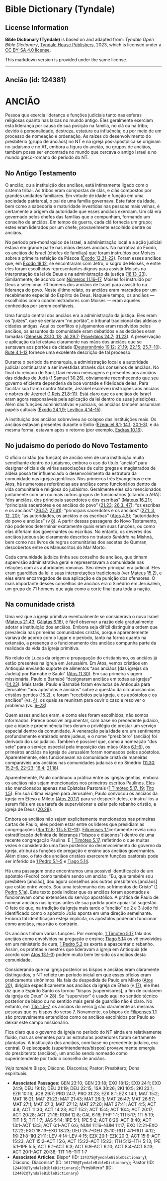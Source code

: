 # Bible Dictionary (Tyndale)

## License Information

**Bible Dictionary (Tyndale)** is based on and adapted from: _Tyndale Open Bible Dictionary_, [Tyndale House Publishers](https://tyndaleopenresources.com/), 2023, which is licensed under a [CC BY-SA 4.0 license](https://creativecommons.org/licenses/by-sa/4.0/legalcode.en).

This markdown version is provided under the same license.



--------------------------------

## Ancião (id: 124381)

ANCIÃO
======

Pessoa que exercia liderança e funções judiciais tanto nas esferas religiosas quanto nas laicas no mundo antigo. Eles geralmente exerciam esta liderança por causa de sua posição na família, no clã ou na tribo; devido à personalidade, destreza, estatura ou influência; ou por meio de um processo de nomeação e ordenação. As raízes do desenvolvimento do presbitério (grupo de anciãos) no NT e na igreja pós\-apostólica se originam no judaísmo e no AT, embora a figura do ancião, ou grupos de anciãos, também possa ser encontrada no mundo que cercava o antigo Israel e no mundo greco\-romano do período do NT.

No Antigo Testamento
--------------------

O ancião, ou a instituição dos anciãos, está intimamente ligado com o sistema tribal. As tribos eram compostas de clãs, e clãs compostos por grandes unidades familiares. Em virtude de idade e função em uma sociedade patriarcal, o pai de uma família governava. Este fator da idade, bem como a sabedoria e maturidade investidas nas pessoas mais velhas, é certamente a origem da autoridade que esses anciãos exerciam. Um clã era governado pelos chefes das famílias que o compunham, formando um conselho de anciãos. Em tempo de guerra, cada clã fornecia um grupo; estes eram liderados por um chefe, provavelmente escolhido dentre os anciãos.

No período pré\-monárquico de Israel, a administração local e a ação judicial estava em grande parte nas mãos desses anciãos. Na narrativa do Êxodo, os anciãos de Israel (chefes de famílias) que foram instruídos por Moisés sobre a primeira refeição da Páscoa ([Êxodo 12\.21–22](https://ref.ly/Exod12:21-Exod12:22)). Foram esses anciãos que, em [Êxodo 18\.12](https://ref.ly/Exod18:12), se encontraram com Jetro, o sogro de Moisés, e entre eles foram escolhidos representantes dignos para assistir Moisés na interpretação da lei de Deus e na administração da justiça ([18\.13–23](https://ref.ly/Exod18:13-Exod18:23)). Similarmente, de acordo com [Números 11\.16–17](https://ref.ly/Num11:16-Num11:17), Moisés foi instruído por Deus a selecionar 70 homens dos anciãos de Israel para assisti\-lo na liderança do povo. Neste último relato, os anciãos eram marcados por um recebimento especial do Espírito de Deus. Naquele tempo, os anciãos — escolhidos como coadministradores com Moisés — eram aqueles conhecidos por serem confiáveis.

Uma função central dos anciãos era a administração da justiça. Eles eram os “juízes”, que se sentavam “no portão”, o tribunal tradicional das aldeias e cidades antigas. Aqui os conflitos e julgamentos eram resolvidos pelos anciãos, os assuntos da comunidade eram debatidos e as decisões eram tomadas ([Gênesis 23\.10, 18](https://ref.ly/Gen23:10); [Jó 29\.7](https://ref.ly/Job29:7); [Provérbios 24\.7](https://ref.ly/Prov24:7); [31\.23](https://ref.ly/Prov31:23)). A preservação e aplicação da lei estava claramente nas mãos dos anciãos que se sentavam aos portões da cidade ([Deuteronômio 19\.12](https://ref.ly/Deut19:12); [21\.19](https://ref.ly/Deut21:19); [22\.15](https://ref.ly/Deut22:15); [25\.7–10](https://ref.ly/Deut25:7-Deut25:10)). [Rute 4\.1–12](https://ref.ly/Ruth4:1-Ruth4:12) fornece uma excelente descrição de tal processo.

Durante o período da monarquia, a administração local e a autoridade judicial continuaram a ser investidas através dos conselhos de anciãos. No final do reinado de Saul, Davi enviou mensagens e presentes aos anciãos das cidades de Judá ([1 Samuel 30\.26](https://ref.ly/1Sam30:26)), obviamente reconhecendo que seu governo eficiente dependeria da boa vontade e fidelidade deles. Para facilitar sua trama contra Nabote, Jezabel escreveu instruções aos anciãos e nobres de Jezreel ([1 Reis 21\.8–11](https://ref.ly/1Kgs21:8-1Kgs21:11)). Está claro que os anciãos de Israel eram agora responsáveis pela aplicação da lei dentro de suas jurisdições. Além das funções administrativas e judiciais, os anciãos também assumiam papéis cultuais ([Êxodo 24\.1,9](https://ref.ly/Exod24:1); [Levítico 4\.14–15](https://ref.ly/Lev4:14-Lev4:15)).

A instituição dos anciãos sobreviveu ao colapso das instituições reais. Os anciãos estavam presentes durante o Exílio ([Ezequiel 8\.1](https://ref.ly/Ezek8:1); [14\.1](https://ref.ly/Ezek14:1); [20\.1–3](https://ref.ly/Ezek20:1-Ezek20:3)), e da mesma forma, estavam após o retorno (por exemplo, [Esdras 10\.16](https://ref.ly/Ezra10:16)).

No judaísmo do período do Novo Testamento
-----------------------------------------

O ofício cristão (ou função) de ancião vem de uma instituição muito semelhante dentro do judaísmo, embora o uso do título “ancião” para designar oficiais de várias associações de culto gregas e magistrados de aldeia possa ter influenciado o desenvolvimento da estrutura da comunidade nas igrejas gentílicas. Nos primeiros três Evangelhos e em Atos, há numerosas referências aos anciãos como funcionários dentro da vida comunitária e religiosa do judaísmo. Geralmente eles são mencionados juntamente com um ou mais outros grupos de funcionários (citando a ARA): “dos anciãos, dos principais sacerdotes e dos escribas” ([Mateus 16\.21](https://ref.ly/Matt16:21)); “principais sacerdotes e os anciãos do povo” ([21\.23](https://ref.ly/Matt21:23); [26\.3, 47](https://ref.ly/Matt26:3)); “os escribas e os anciãos” ([26\.57](https://ref.ly/Matt26:57); [27\.41](https://ref.ly/Matt27:41)); “principais sacerdotes e os anciãos” ([27\.1, 3, 12, 20](https://ref.ly/Matt27:1)); “as autoridades, os anciãos e os escribas” ([Atos 4\.5](https://ref.ly/Acts4:5)); “autoridades do povo e anciãos” (v [8](https://ref.ly/Acts4:8)). A partir dessas passagens do Novo Testamento, não podemos determinar exatamente quais eram suas funções, ou como elas diferiam dos governantes ou escribas. No entanto, os deveres dos anciãos judeus são claramente descritos no tratado *Sinédrio* na Mishná, bem como nos livros de regras comunitárias dos ascetas de Qumran, descobertos entre os Manuscritos do Mar Morto.

Cada comunidade judaica tinha seu conselho de anciãos, que tinham supervisão administrativa geral e representavam a comunidade nas relações com as autoridades romanas. Seu dever principal era judicial. Eles eram guardiões da lei e suas interpretações tradicionais (ver [Mateus 15\.2](https://ref.ly/Matt15:2)), e eles eram encarregados de sua aplicação e da punição dos ofensores. O mais importante desses conselhos de anciãos era o Sinédrio em Jerusalém, um grupo de 71 homens que agia como a corte final para toda a nação.

Na comunidade cristã
--------------------

Uma vez que a igreja primitiva eventualmente se considerava o novo Israel ([Mateus 21\.43](https://ref.ly/Matt21:43); [Gálatas 6\.16](https://ref.ly/Gal6:16)), é fácil observar a razão dela gradualmente adotar a instituição dos anciãos. Embora seja difícil distinguir a ordem que prevalecia nas primeiras comunidades cristãs, porque aparentemente variava de acordo com o lugar e o período, tanto na forma quanto na extensão, a presença e o funcionamento dos anciãos compunha parte da realidade da vida da igreja primitiva.

No relato de Lucas da origem e propagação do cristianismo, os anciãos já estão presentes na igreja em Jerusalém. Em Atos, vemos cristãos em Antioquia enviando suporte de alimentos “aos anciãos \[das igrejas da Judeia] por Barnabé e Saulo” ([Atos 11\.30](https://ref.ly/Acts11:30)). Em sua primeira viagem missionária, Paulo e Barnabé “designaram anciãos em todas as igrejas” ([14\.23](https://ref.ly/Acts14:23)). Mais tarde, Paulo e Barnabé foram enviados de Antioquia para Jerusalém “aos apóstolos e anciãos” sobre a questão da circuncisão dos cristãos gentios ([15\.2](https://ref.ly/Acts15:2)), e foram “recebidos pela igreja, e os apóstolos e os anciãos” (vs. [4](https://ref.ly/Acts15:4)), os quais se reuniram para ouvir o caso e resolver o problema (vs. [6–23](https://ref.ly/Acts15:6-Acts15:23)).

Quem esses anciãos eram, e como eles foram escolhidos, não somos informados. Parece possível argumentar, com base no precedente judaico, que a idade e proeminência lhes deram o privilégio de prestar um serviço especial dentro da comunidade. A veneração pela idade era um sentimento profundamente enraizado entre judeus, e o nome “presbítero” (ancião) foi derivado do uso judaico. Também é possível que, como a nomeação "dos sete” para o serviço especial pela imposição das mãos (Atos [6\.1–6](https://ref.ly/Acts6:1-Acts6:6)), os primeiros anciãos na igreja de Jerusalém foram nomeados pelos apóstolos. Aparentemente, eles funcionavam na comunidade cristã de maneiras comparáveis aos anciãos nas comunidades judaicas e no Sinédrio ([11\.30](https://ref.ly/Acts11:30); [15\.2–6, 22–23](https://ref.ly/Acts15:2-Acts15:6); [16\.4](https://ref.ly/Acts16:4); [21\.18](https://ref.ly/Acts21:18)).

Aparentemente, Paulo continuou a prática entre as igrejas gentias, embora os anciãos não sejam mencionados nos primeiros escritos Paulinos. Eles são mencionados apenas nas Epístolas Pastorais ([1 Timóteo 5\.17, 19](https://ref.ly/1Tim5:17); [Tito 1\.5](https://ref.ly/Titus1:5)). Em sua última viagem para Jerusalém, Paulo convocou os anciãos da igreja em Éfeso a Mileto ([Atos 20\.17](https://ref.ly/Acts20:17)) para se despedir deles, e instruí\-los a serem fiéis em sua tarefa de supervisionar e zelar pelo rebanho cristão, a igreja de Deus ([20\.28](https://ref.ly/Acts20:28)).

Embora os anciãos não sejam explicitamente mencionados nas primeiras cartas de Paulo, eles podem estar entre os líderes que presidiam as congregações ([Rm 12\.8](https://ref.ly/Rom12:8); [1Ts 5\.12–13](https://ref.ly/1Thess5:12-1Thess5:13)). [Filipenses 1\.1](https://ref.ly/Phil1:1)certamente revela uma estratificação definida de liderança (“bispos e diáconos”) dentro de uma recente congregação Paulina. E [1 Timóteo 5\.17](https://ref.ly/1Tim5:17), refletindo o que muitas vezes é considerado uma fase posterior no desenvolvimento do governo da igreja, atribui as funções de pregação e ensino aos anciãos governantes. Além disso, o fato dos anciãos cristãos exercerem funções pastorais pode ser inferido de [1 Pedro 5\.1–5](https://ref.ly/1Pet5:1-1Pet5:5) e [Tiago 5\.14](https://ref.ly/Jas5:14).

Há uma passagem onde encontramos uma possível identificação de um apóstolo (Pedro) como também sendo um ancião: “Eu, que também sou presbítero \[ancião], dou agora conselhos aos outros presbíteros \[anciãos] que estão entre vocês. Sou uma testemunha dos sofrimentos de Cristo” ([1 Pedro 5\.1a](https://ref.ly/1Pet5:1)). Este texto pode indicar que os anciãos foram apontados e funcionavam como extensões do serviço apostólico. A prática de Paulo de nomear anciãos nas igrejas antes de sua partida pode apoiar tal sugestão. O fato de que, na tradição da igreja mais tarde o “ancião” de 2 e 3 João foi identificado como o apóstolo João aponta em uma direção semelhante. Embora tal identificação esteja implícita, os apóstolos poderiam funcionar como anciãos, mas não o contrário.

Os anciãos tinham várias funções. Por exemplo, [1 Timóteo 5\.17](https://ref.ly/1Tim5:17) fala dos anciãos como envolvidos na pregação e ensino; [Tiago 5\.14](https://ref.ly/Jas5:14) os vê envolvidos em um ministério de cura; [1 Pedro 5\.2](https://ref.ly/1Pet5:2) os exorta a apascentar o rebanho. Assim, os profetas e mestres que lideravam a igreja em Antioquia (de acordo com [Atos 13\.1–3](https://ref.ly/Acts13:1-Acts13:3)) podem muito bem ter sido os anciãos desta comunidade.

Considerando que na igreja posterior os bispos e anciãos eram claramente distinguidos, o NT reflete um período inicial em que esses ofícios eram praticamente sinônimos. Na fala de despedida de Paulo em Mileto ([Atos 20](https://ref.ly/Acts20:1-Acts20:38)), dirigida especificamente aos anciãos da igreja de Éfeso (v [17](https://ref.ly/Acts20:17)), ele lhes diz que o Espírito Santo os tornou “bispos \[supervisores], a fim de cuidarem da igreja de Deus” (v [28](https://ref.ly/Acts20:28)). Se “supervisor” é usado aqui no sentido técnico posterior de bispo ou no sentido mais geral de guardião não é claro. No entanto, em [Tito 1\.5–7](https://ref.ly/Titus1:5-Titus1:7), os anciãos do verso [5](https://ref.ly/Titus1:5) são claramente as mesmas pessoas que os bispos do verso [7](https://ref.ly/Titus1:7). Novamente, os bispos de [Filipenses 1\.1](https://ref.ly/Phil1:1) são provavelmente entendidos como os anciãos escolhidos por Paulo ao deixar este campo missionário.

Fica claro que o governo da igreja no período do NT ainda era relativamente fluido, mas as sementes para as estruturas posteriores foram certamente plantadas. A instituição dos anciãos, com base no precedente judaico, era central. O episcopado (superintendentes/bispos) provavelmente emergiu do presbiterato (anciãos), um ancião sendo nomeado como superintendente por todo o conselho de anciãos.

*Veja também* Bispo; Diácono, Diaconisa; Pastor; Presbítero; Dons espirituais.

* **Associated Passages:** GEN 23:10; GEN 23:18; EXO 18:12; EXO 24:1; EXO 24:9; DEU 19:12; DEU 21:19; DEU 22:15; 1SA 30:26; 2KI 10:5; 2KI 23:1; EZR 10:16; JOB 29:7; PRO 24:7; PRO 31:23; EZK 8:1; EZK 14:1; MAT 15:2; MAT 16:21; MAT 21:23; MAT 21:43; MAT 26:3; MAT 26:47; MAT 26:57; MAT 27:1; MAT 27:3; MAT 27:12; MAT 27:20; MAT 27:41; ACT 4:5; ACT 4:8; ACT 11:30; ACT 14:23; ACT 15:2; ACT 15:4; ACT 16:4; ACT 20:17; ACT 20:28; ACT 21:18; ROM 12:8; GAL 6:16; PHP 1:1; 1TI 5:17; 1TI 5:19; TIT 1:5; TIT 1:7; JAS 5:14; 1PE 5:1; 1PE 5:2; ACT 8:26–ACT 8:40; ACT 13:1–ACT 13:3; ACT 6:1–ACT 6:6; NUM 11:16–NUM 11:17; EXO 12:21–EXO 12:22; EXO 18:13–EXO 18:23; DEU 25:7–DEU 25:10; RUT 4:1–RUT 4:12; 1KI 21:8–1KI 21:11; LEV 4:14–LEV 4:15; EZK 20:1–EZK 20:3; ACT 15:6–ACT 15:23; ACT 15:2–ACT 15:6; ACT 15:22–ACT 15:23; 1TH 5:12–1TH 5:13; 1PE 5:1–1PE 5:5; ACT 6:1–ACT 6:3; ACT 6:8–ACT 6:10; ACT 8:4–ACT 8:13; ACT 20:1–ACT 20:38; TIT 1:5–TIT 1:7
* **Associated Articles:** Bispo* (ID: `124375@TyndaleBibleDictionary`); Diácono, Diaconisa* (ID: `161798@TyndaleBibleDictionary`); Pastor (ID: `124400@TyndaleBibleDictionary`); Presbítero* (ID: `124402@TyndaleBibleDictionary`)

